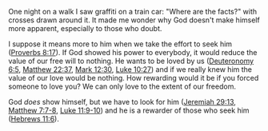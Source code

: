 One night on a walk I saw graffiti on a train car: "Where are the facts?" with
crosses drawn around it. It made me wonder why God doesn't make himself more
apparent, especially to those who doubt.

I suppose it means more to him when we take the effort to seek him
([Proverbs 8:17][]). If God showed his power to everybody, it would reduce the
value of our free will to nothing. He wants to be loved by us
([Deuteronomy 6:5][], [Matthew 22:37][], [Mark 12:30][], [Luke 10:27][]) and if
we really knew him the value of our love would be nothing. How rewarding would
it be if you forced someone to love you? We can only love to the extent of our
freedom.

God *does* show himself, but we have to look for him ([Jeremiah 29:13][],
[Matthew 7:7-8][], [Luke 11:9-10][]) and he is a rewarder of those who seek him
([Hebrews 11:6][]).


[Proverbs 8:17]: https://www.blueletterbible.org/nasb/Proverbs/8/17
  "(NET) 8:17 I love those who love me, and those who seek me find me."
[Deuteronomy 6:5]: https://www.blueletterbible.org/nasb/Deuteronomy/6/5
  "(NET) 6:5 You must love the Lord your God with your whole mind, your whole being, and all your strength."
[Matthew 22:37]: https://www.blueletterbible.org/nasb/Matthew/22/37
  "(NET) 22:37 Jesus said to him, “‘Love the Lord your God with all your heart, with all your soul, and with all your mind.’"
[Mark 12:30]: https://www.blueletterbible.org/nasb/Mark/12/30
  "(NET) 12:30 Love the Lord your God with all your heart, with all your soul, with all your mind, and with all your strength.’"
[Luke 10:27]: https://www.blueletterbible.org/nasb/Luke/10/27
  "(NET) 10:27 The expert answered, “Love the Lord your God with all your heart, with all your soul, with all your strength, and with all your mind, and love your neighbor as yourself.”"
[Jeremiah 29:13]: https://www.blueletterbible.org/nasb/Jeremiah/29/13
  "(NET) 29:13 When you seek me in prayer and worship, you will find me available to you. If you seek me with all your heart and soul,"
[Matthew 7:7-8]: https://www.blueletterbible.org/nasb/Matthew/7/7-8
  "(NET) Ask, Seek, Knock7:7 “Ask and it will be given to you; seek and you will find; knock and the door will be opened for you. 8 For everyone who asks receives, and the one who seeks finds, and to the one who knocks, the door will be opened."
[Luke 11:9-10]: https://www.blueletterbible.org/nasb/Luke/11/9-10
  "(NET) 11:9 “So I tell you: Ask, and it will be given to you; seek, and you will find; knock, and the door will be opened for you. 10 For everyone who asks receives, and the one who seeks finds, and to the one who knocks, the door will be opened."
[Hebrews 11:6]: https://www.blueletterbible.org/nasb/Hebrews/11/6
  "(NET) 11:6 Now without faith it is impossible to please him, for the one who approaches God must believe that he exists and that he rewards those who seek him."
